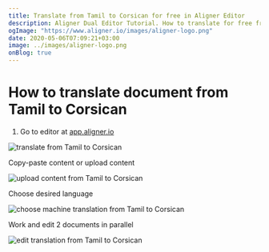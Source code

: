 ```yaml
---
title: Translate from Tamil to Corsican for free in Aligner Editor
description: Aligner Dual Editor Tutorial. How to translate for free from Tamil to Corsican. Aligner is multilingual document management platform. 
ogImage: "https://www.aligner.io/images/aligner-logo.png"
date: 2020-05-06T07:09:21+03:00
image: ../images/aligner-logo.png
onBlog: true
---
```


# How to translate document from Tamil to Corsican

1. Go to editor at [app.aligner.io](https://app.aligner.io "Aligner App web page")

![translate from Tamil to Corsican](../aligner-blank-editor.png "translate from Tamil to Corsican")

Copy-paste content or upload content

![upload content from Tamil to Corsican](../aligner-uploaded-document.png "upload content from Tamil to Corsican")

Choose desired language

![choose machine translation from Tamil to Corsican](../aligner-language-dropdown.png "choose machine translation from Tamil to Corsican")

Work and edit 2 documents in parallel

![edit translation from Tamil to Corsican](../aligner-double-sitded-editor.png "edit translation from Tamil to Corsican")

